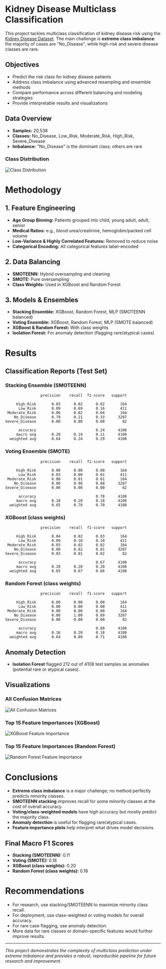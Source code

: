 # Kidney Disease Multiclass Classification

This project tackles multiclass classification of kidney disease risk using the [Kidney Disease Dataset](https://www.kaggle.com/datasets/amanik000/kidney-disease-dataset). The main challenge is **extreme class imbalance**: the majority of cases are "No_Disease", while high-risk and severe disease classes are rare.

## Objectives
- Predict the risk class for kidney disease patients
- Address class imbalance using advanced resampling and ensemble methods
- Compare performance across different balancing and modeling strategies
- Provide interpretable results and visualizations

## Data Overview
- **Samples:** 20,538
- **Classes:** No_Disease, Low_Risk, Moderate_Risk, High_Risk, Severe_Disease
- **Imbalance:** "No_Disease" is the dominant class; others are rare

### Class Distribution
![Class Distribution](class_distribution.png)

# Methodology

## 1. Feature Engineering
- **Age Group Binning:** Patients grouped into child, young adult, adult, senior
- **Medical Ratios:** e.g., blood urea/creatinine, hemoglobin/packed cell volume
- **Low-Variance & Highly Correlated Features:** Removed to reduce noise
- **Categorical Encoding:** All categorical features label-encoded

## 2. Data Balancing
- **SMOTEENN:** Hybrid oversampling and cleaning
- **SMOTE:** Pure oversampling
- **Class Weights:** Used in XGBoost and Random Forest

## 3. Models & Ensembles
- **Stacking Ensemble:** XGBoost, Random Forest, MLP (SMOTEENN balanced)
- **Voting Ensemble:** XGBoost, Random Forest, MLP (SMOTE balanced)
- **XGBoost & Random Forest:** With class weights
- **Isolation Forest:** For anomaly detection (flagging rare/atypical cases)

# Results

## Classification Reports (Test Set)

### Stacking Ensemble (SMOTEENN)

```
                precision    recall  f1-score   support

     High_Risk       0.03      0.02      0.02       164
      Low_Risk       0.09      0.69      0.16       411
 Moderate_Risk       0.06      0.02      0.04       164
    No_Disease       0.79      0.21      0.33      3287
Severe_Disease       0.00      0.00      0.00        82

      accuracy                           0.24      4108
     macro avg       0.20      0.19      0.11      4108
  weighted avg       0.64      0.24      0.29      4108
```

### Voting Ensemble (SMOTE)

```
                precision    recall  f1-score   support

     High_Risk       0.00      0.00      0.00       164
      Low_Risk       0.03      0.00      0.01       411
 Moderate_Risk       0.08      0.01      0.01       164
    No_Disease       0.80      0.98      0.88      3287
Severe_Disease       0.00      0.00      0.00        82

      accuracy                           0.78      4108
     macro avg       0.18      0.20      0.18      4108
  weighted avg       0.65      0.78      0.70      4108
```

### XGBoost (class weights)

```
                precision    recall  f1-score   support

     High_Risk       0.04      0.02      0.03       164
      Low_Risk       0.09      0.10      0.10       411
 Moderate_Risk       0.03      0.02      0.02       164
    No_Disease       0.80      0.82      0.81      3287
Severe_Disease       0.03      0.01      0.02        82

      accuracy                           0.67      4108
     macro avg       0.20      0.20      0.20      4108
  weighted avg       0.65      0.67      0.66      4108
```

### Random Forest (class weights)

```
                precision    recall  f1-score   support

     High_Risk       0.00      0.00      0.00       164
      Low_Risk       0.00      0.00      0.00       411
 Moderate_Risk       0.00      0.00      0.00       164
    No_Disease       0.80      1.00      0.89      3287
Severe_Disease       0.00      0.00      0.00        82

      accuracy                           0.80      4108
     macro avg       0.16      0.20      0.18      4108
  weighted avg       0.64      0.80      0.71      4108
```

## Anomaly Detection
- **Isolation Forest** flagged 212 out of 4108 test samples as anomalies (potential rare or atypical cases).

## Visualizations

### All Confusion Matrices
![All Confusion Matrices](all_confusion_matrices.png)

### Top 15 Feature Importances (XGBoost)
![XGBoost Feature Importance](xgb_feature_importance_fixed.png)

### Top 15 Feature Importances (Random Forest)
![Random Forest Feature Importance](rf_feature_importance_fixed.png)

# Conclusions

- **Extreme class imbalance** is a major challenge; no method perfectly predicts minority classes.
- **SMOTEENN stacking** improves recall for some minority classes at the cost of overall accuracy.
- **Voting/class-weighted models** have high accuracy but mostly predict the majority class.
- **Anomaly detection** is useful for flagging rare/atypical cases.
- **Feature importance plots** help interpret what drives model decisions.

## Final Macro F1 Scores
- **Stacking (SMOTEENN):** 0.11
- **Voting (SMOTE):** 0.18
- **XGBoost (class weights):** 0.20
- **Random Forest (class weights):** 0.18

# Recommendations
- For research, use stacking/SMOTEENN to maximize minority class recall.
- For deployment, use class-weighted or voting models for overall accuracy.
- For rare case flagging, use anomaly detection.
- More data for rare classes or domain-specific features would further improve results.

---

*This project demonstrates the complexity of multiclass prediction under extreme imbalance and provides a robust, reproducible pipeline for future research and improvement.*
